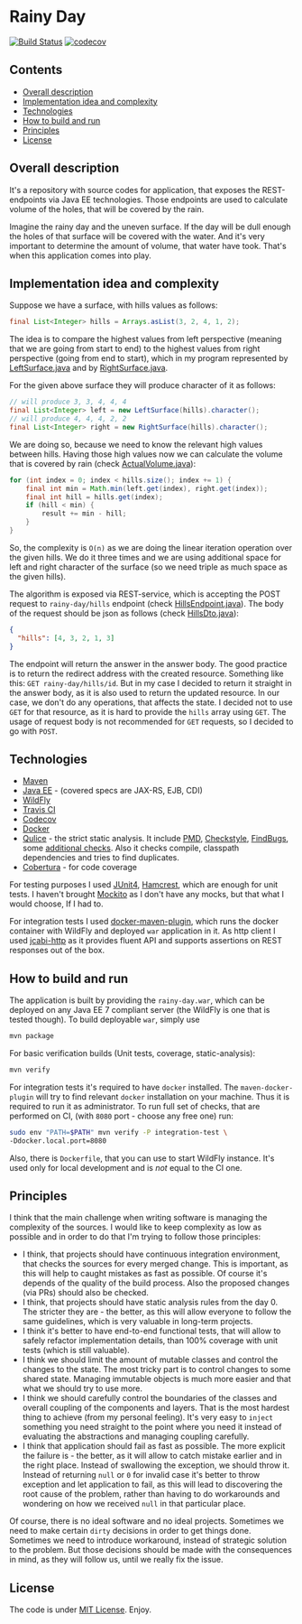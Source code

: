 # Rainy Day

[![Build Status](https://travis-ci.org/t-izbassar/rainy-day.svg?branch=master)](https://travis-ci.org/t-izbassar/rainy-day)
[![codecov](https://codecov.io/gh/t-izbassar/rainy-day/branch/master/graph/badge.svg)](https://codecov.io/gh/t-izbassar/rainy-day)

## Contents

- [Overall description](#overall-description)
- [Implementation idea and complexity](#implementation-idea-and-complexity)
- [Technologies](#technologies)
- [How to build and run](#how-to-build-and-run)
- [Principles](#principles)
- [License](#license)

## Overall description

It's a repository with source codes for application,
that exposes the REST-endpoints via Java EE
technologies. Those endpoints are used to calculate
volume of the holes, that will be covered by the
rain.

Imagine the rainy day and the uneven surface. If
the day will be dull enough the holes of that
surface will be covered with the water. And it's
very important to determine the amount of volume,
that water have took. That's when this application
comes into play.

## Implementation idea and complexity

Suppose we have a surface, with hills values as follows:
```java
final List<Integer> hills = Arrays.asList(3, 2, 4, 1, 2);
```

The idea is to compare the highest values from left perspective
(meaning that we are going from start to end) to the highest
values from right perspective (going from end to start), which
in my program represented by [LeftSurface.java](src/main/java/com/github/tizbassar/rainyday/calc/LeftSurface.java)
and by [RightSurface.java](src/main/java/com/github/tizbassar/rainyday/calc/RightSurface.java).

For the given above surface they will produce character of it
as follows:
```java
// will produce 3, 3, 4, 4, 4
final List<Integer> left = new LeftSurface(hills).character();
// will produce 4, 4, 4, 2, 2
final List<Integer> right = new RightSurface(hills).character();
```

We are doing so, because we need to know the relevant high values
between hills. Having those high values now we can calculate
the volume that is covered by rain (check [ActualVolume.java](src/main/java/com/github/tizbassar/rainyday/calc/ActualVolume.java)):

```java
for (int index = 0; index < hills.size(); index += 1) {
    final int min = Math.min(left.get(index), right.get(index));
    final int hill = hills.get(index);
    if (hill < min) {
        result += min - hill;
    }
}
```

So, the complexity is `O(n)` as we are doing the linear
iteration operation over the given hills. We do it three
times and we are using additional space for left and right
character of the surface (so we need triple as much space as
the given hills).

The algorithm is exposed via REST-service, which is accepting
the POST request to `rainy-day/hills` endpoint (check [HillsEndpoint.java](src/main/java/com/github/tizbassar/rainyday/rest/HillsEndpoint.java)). 
The body of the request should be json as follows 
(check [HillsDto.java](src/main/java/com/github/tizbassar/rainyday/rest/HillsDto.java)):
```json
{
  "hills": [4, 3, 2, 1, 3]
}
```

The endpoint will return the answer in the answer body. The
good practice is to return the redirect address with the
created resource. Something like this: `GET rainy-day/hills/id`.
But in my case I decided to return it straight in the answer
body, as it is also used to return the updated resource. In
our case, we don't do any operations, that affects the state.
I decided not to use `GET` for that resource, as it is hard
to provide the `hills` array using `GET`. The usage of request
body is not recommended for `GET` requests, so I decided to
go with `POST`.

## Technologies

* [Maven](https://maven.apache.org/)
* [Java EE](http://www.oracle.com/technetwork/java/javaee/overview/index.html) -
(covered specs are JAX-RS, EJB, CDI)
* [WildFly](http://www.wildfly.org/)
* [Travis CI](https://travis-ci.org/)
* [Codecov](https://codecov.io/)
* [Docker](https://www.docker.com/)
* [Qulice](https://www.qulice.com/) - the strict static analysis.
It include [PMD](https://pmd.github.io/),
[Checkstyle](http://checkstyle.sourceforge.net/),
[FindBugs](https://github.com/findbugsproject/findbugs),
some [additional checks](https://www.qulice.com/quality.html).
Also it checks compile, classpath dependencies and tries to
find duplicates.
* [Cobertura](http://cobertura.github.io/cobertura/) - for code
coverage

For testing purposes I used [JUnit4](https://junit.org/junit4/),
[Hamcrest](http://hamcrest.org/), which are enough for unit tests.
I haven't brought [Mockito](http://site.mockito.org/) as I don't
have any mocks, but that what I would choose, If I had to.

For integration tests I used [docker-maven-plugin](https://dmp.fabric8.io),
which runs the docker container with WildFly and deployed `war`
application in it. As http client I used [jcabi-http](https://http.jcabi.com)
as it provides fluent API and supports assertions on REST responses
out of the box.

## How to build and run

The application is built by providing the `rainy-day.war`,
which can be deployed on any Java EE 7 compliant server
(the WildFly is one that is tested though).
To build deployable `war`, simply use
```bash
mvn package
```

For basic verification builds (Unit tests, coverage, static-analysis):
```bash
mvn verify
```

For integration tests it's required to have `docker` installed.
The `maven-docker-plugin` will try to find relevant `docker`
installation on your machine. Thus it is required to run it
as administrator. To run full set of checks, that are performed
on CI, (with `8080` port - choose any free one) run:
```bash
sudo env "PATH=$PATH" mvn verify -P integration-test \ 
-Ddocker.local.port=8080
```

Also, there is `Dockerfile`, that you can use to start WildFly
instance. It's used only for local development and is _not_
equal to the CI one.

## Principles

I think that the main challenge when writing software
is managing the complexity of the sources. I would
like to keep complexity as low as possible and in
order to do that I'm trying to follow those principles:

* I think, that projects should have continuous integration
environment, that checks the sources for every merged change.
This is important, as this will help to caught mistakes
as fast as possible. Of course it's depends of the quality
of the build process. Also the proposed changes (via PRs)
should also be checked.
* I think, that projects should have static analysis rules from
the day 0. The stricter they are - the better, as this will
allow everyone to follow the same guidelines, which is
very valuable in long-term projects.
* I think it's better to have end-to-end functional tests, that will
allow to safely refactor implementation details, than 100% coverage
with unit tests (which is still valuable).
* I think we should limit the amount of mutable classes and
control the changes to the state. The most tricky part is to
control changes to some shared state. Managing immutable
objects is much more easier and that what we should try to use
more.
* I think we should carefully control the boundaries of the
classes and overall coupling of the components and layers.
That is the most hardest thing to achieve (from my personal
feeling). It's very easy to `inject` something you need
straight to the point where you need it instead of evaluating
the abstractions and managing coupling carefully.
* I think that application should fail as fast as possible.
The more explicit the failure is - the better, as it will
allow to catch mistake earlier and in the right place. Instead
of swallowing the exception, we should throw it. Instead
of returning `null` or `0` for invalid case it's better to
throw exception and let application to fail, as this will
lead to discovering the root cause of the problem, rather
than having to do workarounds and wondering on how we
received `null` in that particular place.

Of course, there is no ideal software and no ideal projects.
Sometimes we need to make certain `dirty` decisions in order
to get things done. Sometimes we need to introduce workaround,
instead of strategic solution to the problem. But those decisions
should be made with the consequences in mind, as they will
follow us, until we really fix the issue.

## License

The code is under [MIT License](https://github.com/t-izbassar/rainy-day/blob/master/LICENSE).
Enjoy.

